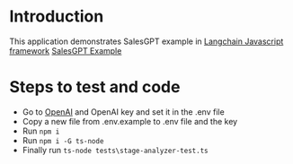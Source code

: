 # Introduction

This application demonstrates SalesGPT example in [Langchain Javascript framework](https://js.langchain.com/) [SalesGPT Example](https://js.langchain.com/docs/use_cases/autonomous_agents/sales_gpt)

# Steps to test and code

* Go to [OpenAI](https://platform.openai.com/playground) and OpenAI key and set it in the .env file
* Copy a new file from .env.example to .env file and the key
* Run `npm i`
* Run `npm i -G ts-node`
* Finally run `ts-node tests\stage-analyzer-test.ts`
